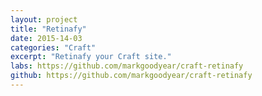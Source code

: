 ```yaml
---
layout: project
title: "Retinafy"
date: 2015-14-03
categories: "Craft"
excerpt: "Retinafy your Craft site."
labs: https://github.com/markgoodyear/craft-retinafy
github: https://github.com/markgoodyear/craft-retinafy
---
```

